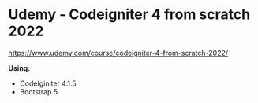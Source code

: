 # Udemy - Codeigniter 4 from scratch 2022

https://www.udemy.com/course/codeigniter-4-from-scratch-2022/

**Using:**
- CodeIginiter 4.1.5
- Bootstrap 5

